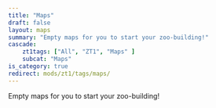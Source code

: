 ```yaml
---
title: "Maps"
draft: false
layout: maps
summary: "Empty maps for you to start your zoo-building!"
cascade:
    zt1tags: ["All", "ZT1", "Maps" ]
    subcat: "Maps"
is_category: true
redirect: mods/zt1/tags/maps/
---
```


Empty maps for you to start your zoo-building!